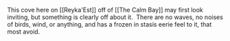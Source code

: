 This cove here on [[Reyka'Est]] off of [[The Calm Bay]] may first look inviting, but something is clearly off about it.  There are no waves, no noises of birds, wind, or anything, and has a frozen in stasis eerie feel to it, that most avoid.
